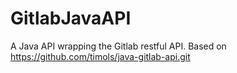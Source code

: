 GitlabJavaAPI
=============

A Java API wrapping the Gitlab restful API. Based on https://github.com/timols/java-gitlab-api.git
